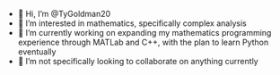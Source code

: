 - 👋 Hi, I’m @TyGoldman20
- 👀 I’m interested in mathematics, specifically complex analysis
- 🌱 I’m currently working on expanding my mathematics programming experience through MATLab and C++, with the plan to learn Python eventually
- 💞️ I’m not specifically looking to collaborate on anything currently

<!---
TyGoldman20/TyGoldman20 is a ✨ special ✨ repository because its `README.md` (this file) appears on your GitHub profile.
You can click the Preview link to take a look at your changes.
--->
